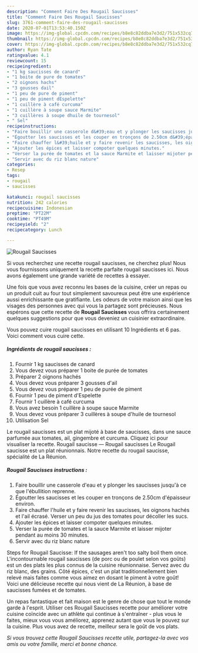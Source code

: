 ```yaml
---
description: "Comment Faire Des Rougail Saucisses"
title: "Comment Faire Des Rougail Saucisses"
slug: 3761-comment-faire-des-rougail-saucisses
date: 2020-07-01T13:53:40.150Z
image: https://img-global.cpcdn.com/recipes/b8e8c82ddba7e3d2/751x532cq70/rougail-saucisses-photo-principale-de-la-recette.jpg
thumbnail: https://img-global.cpcdn.com/recipes/b8e8c82ddba7e3d2/751x532cq70/rougail-saucisses-photo-principale-de-la-recette.jpg
cover: https://img-global.cpcdn.com/recipes/b8e8c82ddba7e3d2/751x532cq70/rougail-saucisses-photo-principale-de-la-recette.jpg
author: Ryan Tate
ratingvalue: 4.1
reviewcount: 15
recipeingredient:
- "1 kg saucisses de canard"
- "1 boite de pure de tomates"
- "2 oignons hachs"
- "3 gousses dail"
- "1 peu de pure de piment"
- "1 peu de piment dEspelette"
- "1 cuillère à café curcuma"
- "1 cuillère à soupe sauce Marmite"
- "3 cuillères à soupe dhuile de tournesol"
- " Sel"
recipeinstructions:
- "Faire bouillir une casserole d&#39;eau et y plonger les saucisses jusqu&#39;à ce que l&#39;ébullition reprenne."
- "Égoutter les saucisses et les couper en tronçons de 2.50cm d&#39;épaisseur environ."
- "Faire chauffer l&#39;huile et y faire revenir les saucisses, les oignons hachés et l&#39;ail écrasé. Verser un peu du jus des tomates pour décoller les sucs."
- "Ajouter les épices et laisser compoter quelques minutes."
- "Verser la purée de tomates et la sauce Marmite et laisser mijoter pendant au moins 30 minutes."
- "Servir avec du riz blanc nature"
categories:
- Resep
tags:
- rougail
- saucisses

katakunci: rougail saucisses 
nutrition: 242 calories
recipecuisine: Indonesian
preptime: "PT22M"
cooktime: "PT49M"
recipeyield: "2"
recipecategory: Lunch

---
```



![Rougail Saucisses](https://img-global.cpcdn.com/recipes/b8e8c82ddba7e3d2/751x532cq70/rougail-saucisses-photo-principale-de-la-recette.jpg)

Si vous recherchez une recette rougail saucisses, ne cherchez plus! Nous vous fournissons uniquement la recette parfaite rougail saucisses ici. Nous avons également une grande variété de recettes à essayer.

Une fois que vous avez reconnu les bases de la cuisine, créer un repas ou un produit cuit au four tout simplement savoureux peut être une expérience aussi enrichissante que gratifiante. Les odeurs de votre maison ainsi que les visages des personnes avec qui vous la partagez sont précieuses. Nous espérons que cette recette de <strong> Rougail Saucisses </strong> vous offrira certainement quelques suggestions pour que vous deveniez un cuisinier extraordinaire.

<!--inarticleads1-->

Vous pouvez cuire rougail saucisses en utilisant 10 Ingrédients et 6 pas. Voici comment vous cuire cette.

##### Ingrédients de rougail saucisses :

1. Fournir 1 kg saucisses de canard
1. Vous devez vous préparer 1 boite de purée de tomates
1. Préparer 2 oignons hachés
1. Vous devez vous préparer 3 gousses d&#39;ail
1. Vous devez vous préparer 1 peu de purée de piment
1. Fournir 1 peu de piment d&#39;Espelette
1. Fournir 1 cuillère à café curcuma
1. Vous avez besoin 1 cuillère à soupe sauce Marmite
1. Vous devez vous préparer 3 cuillères à soupe d&#39;huile de tournesol
1. Utilisation  Sel


Le rougail saucisses est un plat mijoté à base de saucisses, dans une sauce parfumée aux tomates, ail, gingembre et curcuma. Cliquez ici pour visualiser la recette. Rougail saucisse — Rougail saucisses Le Rougail saucisse est un plat réunionnais. Notre recette du rougail saucisse, spécialité de La Réunion. 

<!--inarticleads2-->

##### Rougail Saucisses instructions :

1. Faire bouillir une casserole d&#39;eau et y plonger les saucisses jusqu&#39;à ce que l&#39;ébullition reprenne.
1. Égoutter les saucisses et les couper en tronçons de 2.50cm d&#39;épaisseur environ.
1. Faire chauffer l&#39;huile et y faire revenir les saucisses, les oignons hachés et l&#39;ail écrasé. Verser un peu du jus des tomates pour décoller les sucs.
1. Ajouter les épices et laisser compoter quelques minutes.
1. Verser la purée de tomates et la sauce Marmite et laisser mijoter pendant au moins 30 minutes.
1. Servir avec du riz blanc nature


Steps for Rougail Saucisse: If the sausages aren&#39;t too salty boil them once. L&#39;incontournable rougail saucisses (de porc ou de poulet selon vos goûts) est un des plats les plus connus de la cuisine réunionnaise. Servez avec du riz blanc, des grains. Côté épices, c&#39;est un plat traditionnellement bien relevé mais faites comme vous aimez en dosant le piment à votre goût! Voici une délicieuse recette qui nous vient de La Réunion, à base de saucisses fumées et de tomates. 

<!--inarticleads1-->

<p>
Un repas fantastique et fait maison est le genre de chose que tout le monde garde à l'esprit. Utiliser ces Rougail Saucisses recette pour améliorer votre cuisine coïncide avec un athlète qui continue à s'entraîner - plus vous le faites, mieux vous vous améliorez, apprenez autant que vous le pouvez sur la cuisine. Plus vous avez de recette, meilleur sera le goût de vos plats.
</p>

<p>
<i>Si vous trouvez cette Rougail Saucisses recette utile, partagez-la avec vos amis ou votre famille, merci et bonne chance.</i>
</p>

